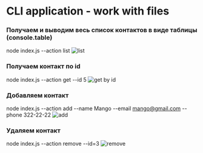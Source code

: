 # CLI application - work with files

### Получаем и выводим весь список контактов в виде таблицы (console.table)

node index.js --action list
![list](https://monosnap.com/file/1aNJ7JDmosJh0JBp137LvdLjuOjwOG)

### Получаем контакт по id

node index.js --action get --id 5
![get by id](https://monosnap.com/file/VaXivYDdJbaMu7FFyHCk752wnTVcLY)

### Добавляем контакт

node index.js --action add --name Mango --email mango@gmail.com --phone 322-22-22
![add](https://ibb.co/c37TfqJ)

### Удаляем контакт

node index.js --action remove --id=3
![remove](https://api.monosnap.com/file/download?id=t61TrtxIXdWKeJCSqMSJQyeYm9pLr8)
